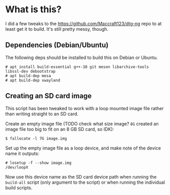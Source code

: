 # What is this?

I did a few tweaks to the https://github.com/Maccraft123/dtg-ng repo to at least get it to build. It's still pretty messy, though.

## Dependencies (Debian/Ubuntu)

The following deps should be installed to build this on Debian or Ubuntu.

```
# apt install build-essential g++-10 git meson libarchive-tools libssl-dev debootstrap
# apt build-dep mesa
# apt build-dep xwayland
```

## Creating an SD card image

This script has been tweaked to work with a loop mounted image file rather than writing straight to an SD card.

Create an empty image file (TODO check what size image? `8G` created an image file too big to fit on an 8 GB SD card, so IDK):

```
$ fallocate -l 7G image.img
```

Set up the empty image file as a loop device, and make note of the device name it outputs:

```
# losetup -f --show image.img
/dev/loopX
```

Now use this device name as the SD card device path when running the `build-all` script (only argument to the script) or when running the individual build scripts.
